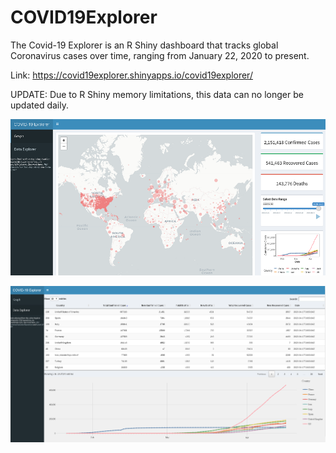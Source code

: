 # COVID19Explorer
The Covid-19 Explorer is an R Shiny dashboard that tracks global Coronavirus cases over time, ranging from January 22, 2020 to present.

Link: https://covid19explorer.shinyapps.io/covid19explorer/

UPDATE: Due to R Shiny memory limitations, this data can no longer be updated daily.

![](images/shinydash1.png)

![](images/shinydash2.png)
